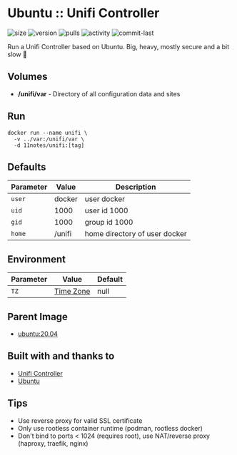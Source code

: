 # Ubuntu :: Unifi Controller
![size](https://img.shields.io/docker/image-size/11notes/unifi/7.5.187?color=0eb305) ![version](https://img.shields.io/docker/v/11notes/unifi?color=eb7a09) ![pulls](https://img.shields.io/docker/pulls/11notes/unifi?color=2b75d6) ![activity](https://img.shields.io/github/commit-activity/m/11notes/docker-unifi?color=c91cb8) ![commit-last](https://img.shields.io/github/last-commit/11notes/docker-unifi?color=c91cb8)

Run a Unifi Controller based on Ubuntu. Big, heavy, mostly secure and a bit slow 🍟

## Volumes
* **/unifi/var** - Directory of all configuration data and sites

## Run
```shell
docker run --name unifi \
  -v ../var:/unifi/var \
  -d 11notes/unifi:[tag]
```

## Defaults
| Parameter | Value | Description |
| --- | --- | --- |
| `user` | docker | user docker |
| `uid` | 1000 | user id 1000 |
| `gid` | 1000 | group id 1000 |
| `home` | /unifi | home directory of user docker |

## Environment
| Parameter | Value | Default |
| --- | --- | --- |
| `TZ` | [Time Zone](https://en.wikipedia.org/wiki/List_of_tz_database_time_zones) | null |

## Parent Image
* [ubuntu:20.04](https://github.com/11notes/docker-alpine)

## Built with and thanks to
* [Unifi Controller](https://community.ui.com/releases)
* [Ubuntu](https://hub.docker.com/_/ubuntu)

## Tips
* Use reverse proxy for valid SSL certificate
* Only use rootless container runtime (podman, rootless docker)
* Don't bind to ports < 1024 (requires root), use NAT/reverse proxy (haproxy, traefik, nginx)